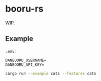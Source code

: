 # booru-rs


WIP.

## Example

`.env`:
```
DANBOORU_USERNAME=
DANBOORU_API_KEY=
```

```bash
cargo run --example cats --features cats
```
